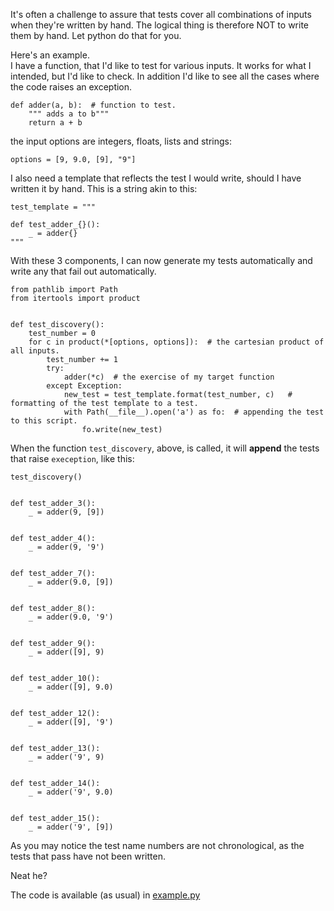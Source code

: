 It's often a challenge to assure that tests cover all combinations of inputs when they're written by hand.
The logical thing is therefore NOT to write them by hand. Let python do that for you.

Here's an example.  
I have a function, that I'd like to test for various inputs. It works for what I intended, but I'd like to check.
In addition I'd like to see all the cases where the code raises an exception.

    def adder(a, b):  # function to test.
        """ adds a to b"""
        return a + b

 
the input options are integers, floats, lists and strings:

    options = [9, 9.0, [9], "9"] 

I also need a template that reflects the test I would write, should I have written it by hand. This is a string akin
to this:

    test_template = """
    
    def test_adder_{}():
        _ = adder{}
    """

With these 3 components, I can now generate my tests automatically and write any that fail out automatically.
 
    from pathlib import Path
    from itertools import product
    

    def test_discovery():
        test_number = 0
        for c in product(*[options, options]):  # the cartesian product of all inputs.
            test_number += 1  
            try:  
                adder(*c)  # the exercise of my target function
            except Exception:
                new_test = test_template.format(test_number, c)   # formatting of the test template to a test.
                with Path(__file__).open('a') as fo:  # appending the test to this script.
                    fo.write(new_test)


When the function `test_discovery`, above, is called, it will **append** the tests that raise `exeception`, like this:

    test_discovery() 
    
    
    def test_adder_3():
        _ = adder(9, [9])
    
    
    def test_adder_4():
        _ = adder(9, '9')
    
    
    def test_adder_7():
        _ = adder(9.0, [9])
    
    
    def test_adder_8():
        _ = adder(9.0, '9')
    
    
    def test_adder_9():
        _ = adder([9], 9)
    
    
    def test_adder_10():
        _ = adder([9], 9.0)
    
    
    def test_adder_12():
        _ = adder([9], '9')
    
    
    def test_adder_13():
        _ = adder('9', 9)
    
    
    def test_adder_14():
        _ = adder('9', 9.0)
    
    
    def test_adder_15():
        _ = adder('9', [9])


As you may notice the test name numbers are not chronological, as the tests that pass have not been written.

Neat he? 

The code is available (as usual) in [example.py](example.py)


